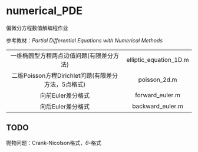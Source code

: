 # numerical_PDE

偏微分方程数值解编程作业

参考教材：*Partial Differential Equations with Numerical Methods*

|||
:-:|:-:
一维椭圆型方程两点边值问题(有限差分方法)|elliptic_equation_1D.m
二维Poisson方程Dirichlet问题(有限差分方法，5点格式)|poisson_2d.m
向前Euler差分格式|forward_euler.m
向后Euler差分格式|backward_euler.m

## TODO

抛物问题：Crank-Nicolson格式，$\theta$-格式
